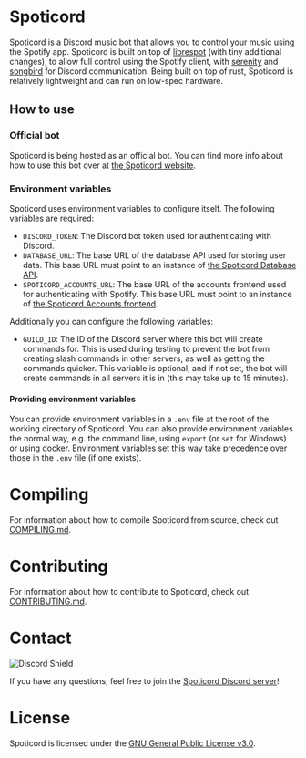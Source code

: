 # Spoticord

Spoticord is a Discord music bot that allows you to control your music using the Spotify app.
Spoticord is built on top of [librespot](https://github.com/librespot-org/librespot) (with tiny additional changes), to allow full control using the Spotify client, with [serenity](https://github.com/serenity-rs/serenity) and [songbird](https://github.com/serenity-rs/songbird) for Discord communication.
Being built on top of rust, Spoticord is relatively lightweight and can run on low-spec hardware.

## How to use
### Official bot
Spoticord is being hosted as an official bot. You can find more info about how to use this bot over at [the Spoticord website](https://spoticord.com/).

### Environment variables
Spoticord uses environment variables to configure itself. The following variables are required:
- `DISCORD_TOKEN`: The Discord bot token used for authenticating with Discord.
- `DATABASE_URL`: The base URL of the database API used for storing user data. This base URL must point to an instance of [the Spoticord Database API](https://github.com/SpoticordMusic/spoticord-database).
- `SPOTICORD_ACCOUNTS_URL`: The base URL of the accounts frontend used for authenticating with Spotify. This base URL must point to an instance of [the Spoticord Accounts frontend](https://github.com/SpoticordMusic/spoticord-accounts).

Additionally you can configure the following variables:
- `GUILD_ID`: The ID of the Discord server where this bot will create commands for. This is used during testing to prevent the bot from creating slash commands in other servers, as well as getting the commands quicker. This variable is optional, and if not set, the bot will create commands in all servers it is in (this may take up to 15 minutes).

#### Providing environment variables
You can provide environment variables in a `.env` file at the root of the working directory of Spoticord.
You can also provide environment variables the normal way, e.g. the command line, using `export` (or `set` for Windows) or using docker.
Environment variables set this way take precedence over those in the `.env` file (if one exists).

# Compiling
For information about how to compile Spoticord from source, check out [COMPILING.md](COMPILING.md).

# Contributing
For information about how to contribute to Spoticord, check out [CONTRIBUTING.md](CONTRIBUTING.md).

# Contact
![Discord Shield](https://discordapp.com/api/guilds/779292533053456404/widget.png?style=shield)

If you have any questions, feel free to join the [Spoticord Discord server](https://discord.gg/wRCyhVqBZ5)!

# License
Spoticord is licensed under the [GNU General Public License v3.0](LICENSE).
